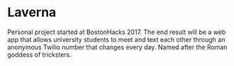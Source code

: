 # Laverna
Personal project started at BostonHacks 2017. The end result will be a web app that allows university students to meet and text each other through an anonymous Twilio number that changes every day. Named after the Roman goddess of tricksters.

